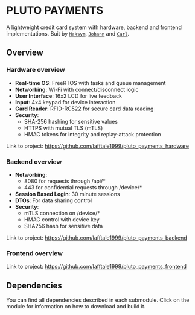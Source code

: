 # PLUTO PAYMENTS
A lightweight credit card system with hardware, backend and frontend implementations. Buit by [`Maksym`](https://github.com/Zar000), [`Johann`](https://github.com/hager3737) and [`Carl`](https://github.com/lafftale1999).

## Overview
### Hardware overview
- **Real-time OS**: FreeRTOS with tasks and queue management  
- **Networking**: Wi-Fi with connect/disconnect logic  
- **User Interface**: 16x2 LCD for live feedback  
- **Input**: 4x4 keypad for device interaction  
- **Card Reader**: RFID-RC522 for secure card data reading  
- **Security**:  
  - SHA-256 hashing for sensitive values  
  - HTTPS with mutual TLS (mTLS)  
  - HMAC tokens for integrity and replay-attack protection  

Link to project: https://github.com/lafftale1999/pluto_payments_hardware

### Backend overview
* **Networking**:
  - 8080 for requests through /api/*
  - 443 for confidential requests through /device/*
* **Session Based Login**: 30 minute sessions
* **DTOs**: For data sharing control
* **Security**:
  - mTLS connection on /device/*
  - HMAC control with device key
  - SHA256 hash for sensitive data

Link to project: https://github.com/lafftale1999/pluto_payments_backend

### Frontend overview


Link to project: https://github.com/lafftale1999/pluto_payments_frontend

## Dependencies
You can find all dependencies described in each submodule. Click on the module for information on how to download and build it.

